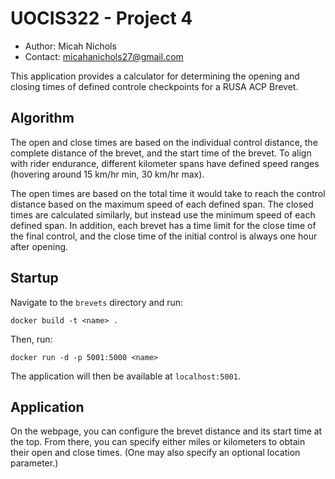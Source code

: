 # UOCIS322 - Project 4 #

- Author: Micah Nichols
- Contact: micahanichols27@gmail.com

This application provides a calculator for determining the opening and closing times of defined controle checkpoints for a RUSA ACP Brevet.

## Algorithm

The open and close times are based on the individual control distance, the complete distance of the brevet, and the start time of the brevet.
To align with rider endurance, different kilometer spans have defined speed ranges (hovering around 15 km/hr min, 30 km/hr max).

The open times are based on the total time it would take to reach the control distance based on the maximum speed of each defined span.
The closed times are calculated similarly, but instead use the minimum speed of each defined span.
In addition, each brevet has a time limit for the close time of the final control, and the close time of the initial control is always one hour after opening.

## Startup

Navigate to the `brevets` directory and run:

`docker build -t <name> .`

Then, run:

`docker run -d -p 5001:5000 <name>`

The application will then be available at `localhost:5001`.

## Application

On the webpage, you can configure the brevet distance and its start time at the top.
From there, you can specify either miles or kilometers to obtain their open and close times. (One may also specify an optional location parameter.)
